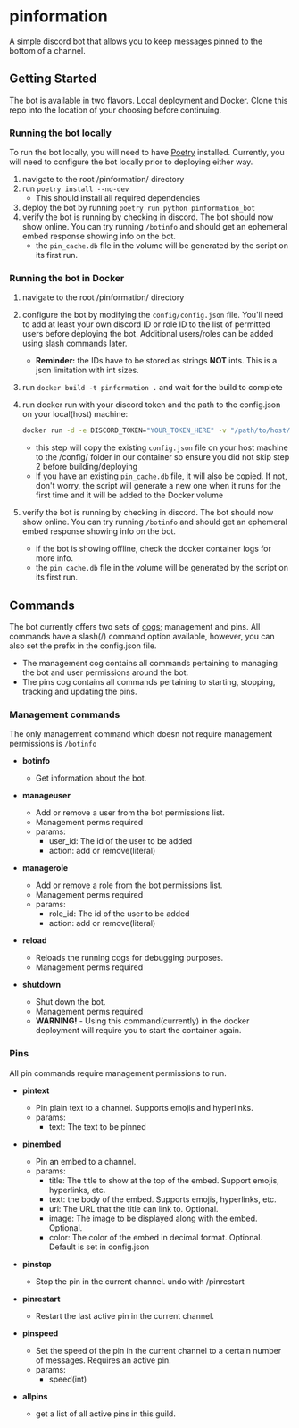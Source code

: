 # pinformation
A simple discord bot that allows you to keep messages pinned to the bottom of a channel.

## Getting Started

The bot is available in two flavors. Local deployment and Docker.
Clone this repo into the location of your choosing before continuing.

### Running the bot locally
To run the bot locally, you will need to have [Poetry](https://python-poetry.org/) installed.
Currently, you will need to configure the bot locally prior to deploying either way.

1. navigate to the root /pinformation/ directory
1. run `poetry install --no-dev`
    - This should install all required dependencies
1. deploy the bot by running `poetry run python pinformation_bot`
1. verify the bot is running by checking in discord. The bot should now show online. You can try running `/botinfo` and should get an ephemeral embed response showing info on the bot.
    - the `pin_cache.db` file in the volume will be generated by the script on its first run.


### Running the bot in Docker
1. navigate to the root /pinformation/ directory
1. configure the bot by modifying the `config/config.json` file. You'll need to add at least your 
own discord ID or role ID to the list of permitted users before deploying the bot. Additional users/roles can be added using slash commands later.
    - **Reminder:** the IDs have to be stored as strings **NOT** ints. This is a json limitation with int sizes.

1. run `docker build -t pinformation .` and wait for the build to complete
1. run docker run with your discord token and the path to the config.json on your local(host) machine:
    ```sh
    docker run -d -e DISCORD_TOKEN="YOUR_TOKEN_HERE" -v "/path/to/host/config:/app/config" --restart unless-stopped pinformation
    ```
    - this step will copy the existing `config.json` file on your host machine to the /config/ folder in our container
    so ensure you did not skip step 2 before building/deploying
    - If you have an existing `pin_cache.db` file, it will also be copied. If not, don't worry, the script will generate a new one when it runs for the first time and it will be added to the Docker volume
1. verify the bot is running by checking in discord. The bot should now show online. You can try running `/botinfo` and should get an ephemeral embed response showing info on the bot.
    - if the bot is showing offline, check the docker container logs for more info.
    - the `pin_cache.db` file in the volume will be generated by the script on its first run.

## Commands

The bot currently offers two sets of [cogs](https://discordpy.readthedocs.io/en/stable/ext/commands/cogs.html); management and pins. All commands have a slash(/) command option available, however, you can also set the prefix in the config.json file.
- The management cog contains all commands pertaining to managing the bot and user permissions around the bot.
- The pins cog contains all commands pertaining to starting, stopping, tracking and updating the pins.

### Management commands

The only management command which doesn not require management permissions is `/botinfo`

- **botinfo**
    - Get information about the bot.

- **manageuser**
    - Add or remove a user from the bot permissions list.
    - Management perms required
    - params:
        - user_id: The id of the user to be added
        - action: add or remove(literal)

- **managerole**
    - Add or remove a role from the bot permissions list.
    - Management perms required
    - params:
        - role_id: The id of the user to be added
        - action: add or remove(literal)

- **reload**
    - Reloads the running cogs for debugging purposes.
    - Management perms required

- **shutdown**
    - Shut down the bot.
    - Management perms required
    - **WARNING!** - Using this command(currently) in the docker deployment will require you to start the container again.


### Pins

All pin commands require management permissions to run.

- **pintext**
    - Pin plain text to a channel. Supports emojis and hyperlinks.
    - params:
        - text: The text to be pinned

- **pinembed**
    - Pin an embed to a channel.
    - params:
        - title: The title to show at the top of the embed. Support emojis, hyperlinks, etc.
        - text: the body of the embed. Supports emojis, hyperlinks, etc.
        - url: The URL that the title can link to. Optional.
        - image: The image to be displayed along with the embed. Optional.
        - color: The color of the embed in decimal format. Optional. Default is set in config.json

- **pinstop**
    - Stop the pin in the current channel. undo with /pinrestart

- **pinrestart**
    - Restart the last active pin in the current channel.

- **pinspeed**
    - Set the speed of the pin in the current channel to a certain number of messages. 
    Requires an active pin.
    - params:
        - speed(int)

- **allpins**
    - get a list of all active pins in this guild.